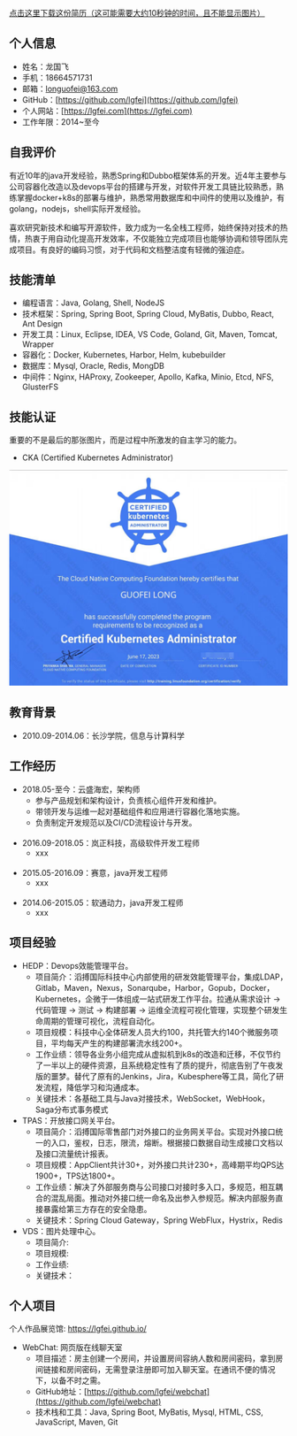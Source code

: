 <!--hide.o-->
[点击这里下载这份简历（这可能需要大约10秒钟的时间，且不能显示图片）](https://tool.lgfei.com/v1/md/downloadResume)
<!--hide.c-->
## 个人信息

* 姓名：龙国飞
* 手机：18664571731
* 邮箱：longuofei@163.com
* GitHub：[https://github.com/lgfei](https://github.com/lgfei)
* 个人网站：[https://lgfei.com](https://lgfei.com)
* 工作年限：2014~至今

## 自我评价

有近10年的java开发经验，熟悉Spring和Dubbo框架体系的开发。近4年主要参与公司容器化改造以及devops平台的搭建与开发，对软件开发工具链比较熟悉，熟练掌握docker+k8s的部署与维护，熟悉常用数据库和中间件的使用以及维护，有golang，nodejs，shell实际开发经验。

喜欢研究新技术和编写开源软件，致力成为一名全栈工程师，始终保持对技术的热情，热衷于用自动化提高开发效率，不仅能独立完成项目也能够协调和领导团队完成项目。有良好的编码习惯，对于代码和文档整洁度有轻微的强迫症。

## 技能清单

* 编程语言：Java, Golang, Shell, NodeJS
* 技术框架：Spring, Spring Boot, Spring Cloud, MyBatis, Dubbo, React, Ant Design
* 开发工具：Linux, Eclipse, IDEA, VS Code, Goland, Git, Maven, Tomcat, Wrapper
* 容器化：Docker, Kubernetes, Harbor, Helm, kubebuilder
* 数据库：Mysql, Oracle, Redis, MongDB
* 中间件：Nginx, HAProxy, Zookeeper, Apollo, Kafka, Minio, Etcd, NFS, GlusterFS

## 技能认证
重要的不是最后的那张图片，而是过程中所激发的自主学习的能力。
* CKA (Certified Kubernetes Administrator) <br/>
<!--hide.o-->
![avatar](cka.jpg)
<!--hide.c-->

## 教育背景

* 2010.09-2014.06：长沙学院，信息与计算科学

## 工作经历

* 2018.05-至今：云盛海宏，架构师
  - 参与产品规划和架构设计，负责核心组件开发和维护。
  - 带领开发与运维一起对基础组件和应用进行容器化落地实施。
  - 负责制定开发规范以及CI/CD流程设计与开发。
<br><br>
* 2016.09-2018.05：岚正科技，高级软件开发工程师
  - xxx
<br><br>
* 2015.05-2016.09：赛意，java开发工程师
  - xxx
<br><br>
* 2014.06-2015.05：软通动力，java开发工程师
  - xxx

## 项目经验

* HEDP：Devops效能管理平台。
  - 项目简介：滔搏国际科技中心内部使用的研发效能管理平台，集成LDAP，Gitlab，Maven，Nexus，Sonarqube，Harbor，Gopub，Docker，Kubernetes，企微于一体组成一站式研发工作平台。拉通从需求设计 -> 代码管理 -> 测试 -> 构建部署 -> 运维全流程可视化管理，实现整个研发生命周期的管理可视化，流程自动化。
  - 项目规模：科技中心全体研发人员大约100，共托管大约140个微服务项目，平均每天产生的构建部署流水线200+。
  - 工作业绩：领导各业务小组完成从虚拟机到k8s的改造和迁移，不仅节约了一半以上的硬件资源，且系统稳定性有了质的提升，彻底告别了午夜发版的噩梦。替代了原有的Jenkins，Jira，Kubesphere等工具，简化了研发流程，降低学习和沟通成本。
  - 关键技术：各基础工具与Java对接技术，WebSocket，WebHook，Saga分布式事务模式
* TPAS：开放接口网关平台。
  - 项目简介：滔搏国际零售部门对外接口的业务网关平台。实现对外接口统一的入口，鉴权，日志，限流，熔断。根据接口数据自动生成接口文档以及接口流量统计报表。
  - 项目规模：AppClient共计30+，对外接口共计230+，高峰期平均QPS达1900+，TPS达1800+。
  - 工作业绩：解决了外部服务商与公司接口对接时多入口，多规范，相互耦合的混乱局面。推动对外接口统一命名及出参入参规范。解决内部服务直接暴露给第三方存在的安全隐患。
  - 关键技术：Spring Cloud Gateway，Spring WebFlux，Hystrix，Redis
* VDS：图片处理中心。
  - 项目简介:
  - 项目规模: 
  - 工作业绩: 
  - 关键技术：

## 个人项目
个人作品展览馆: https://lgfei.github.io/ 
* WebChat: 网页版在线聊天室
  - 项目描述：房主创建一个房间，并设置房间容纳人数和房间密码，拿到房间链接和房间密码，无需登录注册即可加入聊天室。在通讯不便的情况下，以备不时之需。
  - GitHub地址：[https://github.com/lgfei/webchat](https://github.com/lgfei/webchat)
  - 技术栈和工具：Java, Spring Boot, MyBatis, Mysql, HTML, CSS, JavaScript, Maven, Git
